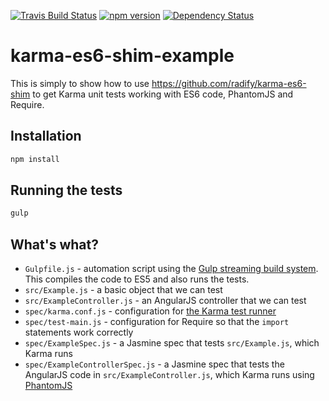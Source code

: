[![Travis Build Status](https://travis-ci.org/radify/karma-es6-shim-example.svg)](https://travis-ci.org/radify/karma-es6-shim-example?branch=master)
[![npm version](https://badge.fury.io/js/karma-es6-shim.svg)](https://www.npmjs.com/package/karma-es6-shim-example)
[![Dependency Status](https://david-dm.org/radify/karma-es6-shim-example.svg)](https://david-dm.org/radify/karma-es6-shim-example)

# karma-es6-shim-example

This is simply to show how to use https://github.com/radify/karma-es6-shim to get Karma unit tests working with ES6 code, PhantomJS and Require.

## Installation

```bash
npm install
```

## Running the tests

```bash
gulp
```

## What's what?

* `Gulpfile.js` - automation script using the [Gulp streaming build system](http://gulpjs.com/). This compiles the code to ES5 and also runs the tests.
* `src/Example.js` - a basic object that we can test
* `src/ExampleController.js` - an AngularJS controller that we can test
* `spec/karma.conf.js` - configuration for [the Karma test runner](http://karma-runner.github.io/0.12/index.html)
* `spec/test-main.js` - configuration for Require so that the `import` statements work correctly
* `spec/ExampleSpec.js` - a Jasmine spec that tests `src/Example.js`, which Karma runs
* `spec/ExampleControllerSpec.js` - a Jasmine spec that tests the AngularJS code in `src/ExampleController.js`, which Karma runs using [PhantomJS](http://phantomjs.org/)
